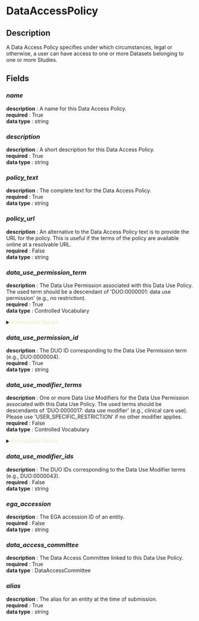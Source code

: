 # DataAccessPolicy

## Description

A Data Access Policy specifies under which circumstances, legal or otherwise, a user can have access to one or more Datasets belonging to one or more Studies.

## Fields

### ***name***<br>
**description** : A name for this Data Access Policy.<br>
**required** : True<br>
**data type** : string <br>
### ***description***<br>
**description** : A short description for this Data Access Policy.<br>
**required** : True<br>
**data type** : string <br>
### ***policy_text***<br>
**description** : The complete text for the Data Access Policy.<br>
**required** : True<br>
**data type** : string <br>
### ***policy_url***<br>
**description** : An alternative to the Data Access Policy text is to provide the URL for the policy. This is useful if the terms of the policy are available online at a resolvable URL.<br>
**required** : False<br>
**data type** : string <br>
### ***data_use_permission_term***<br>
**description** : The Data Use Permission associated with this Data Use Policy. The used term should be a descendant of 'DUO:0000001: data use permission' (e.g., no restriction).<br>
**required** : True<br>
**data type** : Controlled Vocabulary <br>

<details>
<summary> <span style="color:#DAF7A6">Permissible Values</span> </summary>

| Permissible Values | Description |
| --- | --- |
| `GENERAL_RESEARCH_USE` | `This data use permission indicates that use is allowed for general research use for any research purpose.` |
| `HEALTH_OR_MEDICAL_OR_BIOMEDICAL_RESEARCH` | `This data use permission indicates that use is allowed for health/medical/biomedical purposes; does not include the study of population origins or ancestry.` |
| `DISEASE_SPECIFIC_RESEARCH` | `This data use permission indicates that use is allowed provided it is related to the specified disease.` |
| `NO_RESTRICTION` | `This data use permission indicates there is no restriction on use.` |
| `POPULATION_ORIGINS_OR_ANCESTRY_RESEARCH_ONLY` | `This data use permission indicates that use of the data is limited to the study of population origins or ancestry.` |
 

</details>

### ***data_use_permission_id***<br>
**description** : The DUO ID corresponding to the Data Use Permission term (e.g., DUO:0000004).<br>
**required** : True<br>
**data type** : string <br>
### ***data_use_modifier_terms***<br>
**description** : One or more Data Use Modifiers for the Data Use Permission associated with this Data Use Policy. The used terms should be descendants of 'DUO:0000017: data use modifier' (e.g., clinical care use). Please use 'USER_SPECIFIC_RESTRICTION' if no other modifier applies.<br>
**required** : False<br>
**data type** : Controlled Vocabulary <br>

<details>
<summary> <span style="color:#DAF7A6">Permissible Values</span> </summary>

| Permissible Values | Description |
| --- | --- |
| `CLINICAL_CARE_USE` | `This data use modifier indicates that use is allowed for clinical use and care.  Clinical Care is defined as Health care or services provided at home, in a healthcare facility or hospital. Data may be used for clinical decision making.` |
| `RETURN_TO_DATABASE_OR_RESOURCE` | `This data use modifier indicates that the requestor must return derived/enriched data to the database/resource.` |
| `INSTITUTION_SPECIFIC_RESTRICTION` | `This data use modifier indicates that use is limited to use within an approved institution.` |
| `PROJECT_SPECIFIC_RESTRICTION` | `This data use modifier indicates that use is limited to use within an approved project.` |
| `USER_SPECIFIC_RESTRICTION` | `This data use modifier indicates that use is limited to use by approved users.` |
| `TIME_LIMIT_ON_USE` | `This data use modifier indicates that use is approved for a specific number of months. This should be coupled with an integer value indicating the number of months.` |
| `PUBLICATION_MORATORIUM` | `This data use modifier indicates that requestor agrees not to publish results of studies until a specific date. This should be coupled with a date specified as ISO8601.` |
| `GEOGRAPHICAL_RESTRICTION` | `This data use modifier indicates that use is limited to within a specific geographic region. This should be coupled with an ontology term describing the geographical location the restriction applies to.` |
| `ETHICS_APPROVAL_REQUIRED` | `This data use modifier indicates that the requestor must provide documentation of local IRB/ERB approval.` |
| `COLLABORATION_REQUIRED` | `This data use modifier indicates that the requestor must agree to collaboration with the primary study investigator(s). This could be coupled with a string describing the primary study investigator(s).` |
| `PUBLICATION_REQUIRED` | `This data use modifier indicates that requestor agrees to make results of studies using the data available to the larger scientific community.` |
| `NOT_FOR_PROFIT_NON_COMMERCIAL_USE_ONLY` | `This data use modifier indicates that use of the data is limited to not-for-profit organizations and not-for-profit use, non-commercial use.` |
| `NON_COMMERCIAL_USE_ONLY` | `This data use modifier indicates that use of the data is limited to not-for-profit use. This indicates that data can be used by commercial organisations for research purposes, but not commercial purposes.` |
| `NOT_FOR_PROFIT_ORGANISATION_USE_ONLY` | `This data use modifier indicates that use of the data is limited to not-for-profit organizations.` |
| `GENETIC_STUDIES_ONLY` | `This data use modifier indicates that use is limited to genetic studies only (i.e., studies that include genotype research alone or both genotype and phenotype research, but not phenotype research exclusively).` |
| `NO_GENERAL_METHODS_RESEARCH` | `This data use modifier indicates that use does not allow methods development research (e.g., development of software or algorithms).` |
| `RESEARCH_SPECIFIC_RESTRICTIONS` | `This data use modifier indicates that use is limited to studies of a certain research type.` |
| `POPULATION_ORIGINS_OR_ANCESTRY_RESEARCH_PROHIBITED` | `This data use modifier indicates use for purposes of population, origin, or ancestry research is prohibited.` |
 

</details>

### ***data_use_modifier_ids***<br>
**description** : The DUO IDs corresponding to the Data Use Modifier terms (e.g., DUO:0000043).<br>
**required** : False<br>
**data type** : string <br>
### ***ega_accession***<br>
**description** : The EGA accession ID of an entity.<br>
**required** : False<br>
**data type** : string <br>
### ***data_access_committee***<br>
**description** : The Data Access Committee linked to this Data Use Policy.<br>
**required** : True<br>
**data type** : DataAccessCommittee <br>
### ***alias***<br>
**description** : The alias for an entity at the time of submission.<br>
**required** : True<br>
**data type** : string <br>
